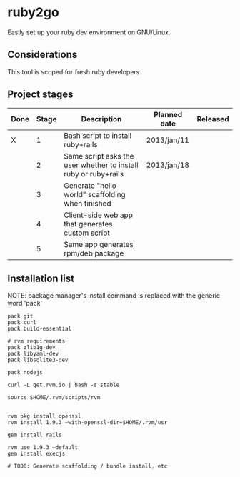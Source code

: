 ruby2go
=======

Easily set up your ruby dev environment on GNU/Linux.

## Considerations
This tool is scoped for fresh ruby developers.

## Project stages
| Done | Stage |                           Description                           | Planned date | Released |
|------|-------|-----------------------------------------------------------------|--------------|----------|
| X    |     1 | Bash script to install ruby+rails                               | 2013/jan/11  |          |
|      |     2 | Same script asks the user whether to install ruby or ruby+rails | 2013/jan/18  |          |
|      |     3 | Generate "hello world" scaffolding when finished                |              |          |
|      |     4 | Client-side web app that generates custom script                |              |          |
|      |     5 | Same app generates rpm/deb package                              |              |          |

## Installation list
NOTE: package manager's install command is replaced with the generic word 'pack'
    
    pack git
    pack curl
    pack build-essential

    # rvm requirements
    pack zlib1g-dev
    pack libyaml-dev
    pack libsqlite3-dev

    pack nodejs

    curl -L get.rvm.io | bash -s stable

    source $HOME/.rvm/scripts/rvm


    rvm pkg install openssl
    rvm install 1.9.3 –with-openssl-dir=$HOME/.rvm/usr

    gem install rails

    rvm use 1.9.3 –default
    gem install execjs

    # TODO: Generate scaffolding / bundle install, etc
